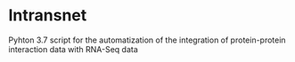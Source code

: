 # Intransnet
Pyhton 3.7 script for the automatization of the integration of protein-protein interaction data with RNA-Seq data
